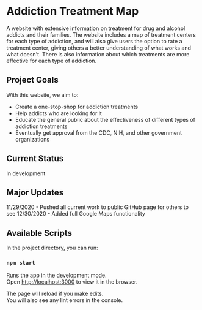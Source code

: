 # Addiction Treatment Map

A website with extensive information on treatment for drug and alcohol addicts and their families. The website includes a map of treatment centers for each type of addiction, and will also give users the option to rate a treatment center, giving others a better understanding of what works and what doesn't. There is also information about which treatments are more effective for each type of addiction.

## Project Goals
With this website, we aim to:
- Create a one-stop-shop for addiction treatments 
- Help addicts who are looking for it
- Educate the general public about the effectiveness of different types of addiction treatments
- Eventually get approval from the CDC, NIH, and other government organizations

## Current Status
In development

## Major Updates
11/29/2020 - Pushed all current work to public GitHub page for others to see
12/30/2020 - Added full Google Maps functionality

## Available Scripts

In the project directory, you can run:

### `npm start`

Runs the app in the development mode.\
Open [http://localhost:3000](http://localhost:3000) to view it in the browser.

The page will reload if you make edits.\
You will also see any lint errors in the console.

